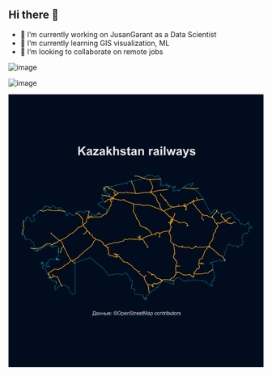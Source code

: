 ## Hi there 👋

- 🔭 I’m currently working on JusanGarant as a Data Scientist
- 🌱 I’m currently learning GIS visualization, ML
- 👯 I’m looking to collaborate on remote jobs


![image](https://github.com/Nurasssyl/Population-change-map/assets/86198307/9e163ca5-6b9d-4758-850f-6d94d011617b)

![image](https://github.com/Nurasssyl/carbon-emissions-per-capita-Kazakhstan/assets/86198307/4501bbd4-26ac-4f42-8dc0-45bfc3a40042)

![Alt text](https://github.com/Nurasssyl/kazakhstan-railways/blob/main/kz_railways.png) 


